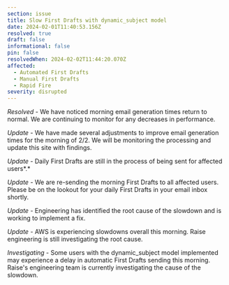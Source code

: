 ```yaml
---
section: issue
title: Slow First Drafts with dynamic_subject model
date: 2024-02-01T11:40:53.156Z
resolved: true
draft: false
informational: false
pin: false
resolvedWhen: 2024-02-02T11:44:20.070Z
affected:
  - Automated First Drafts
  - Manual First Drafts
  - Rapid Fire
severity: disrupted
---
```

*R﻿esolved -* We have noticed morning email generation times return to normal. We are continuing to monitor for any decreases in performance.

*U﻿pdate -* We have made several adjustments to  improve email generation times for the morning of 2/2. We will be monitoring the processing and update this site with findings.

*U﻿pdate -* Daily First Drafts are still in the process of being sent for affected users*.*

*Update* - We are re-sending the morning First Drafts to all affected users. Please be on the lookout for your daily First Drafts in your email inbox shortly.

*Update* - Engineering has identified the root cause of the slowdown and is working to implement a fix.

*Update* - AWS is experiencing slowdowns overall this morning. Raise engineering is still investigating the root cause.

*Investigating* - Some users with the dynamic_subject model implemented may experience a delay in automatic First Drafts sending this morning. Raise's engineering team is currently investigating the cause of the slowdown.